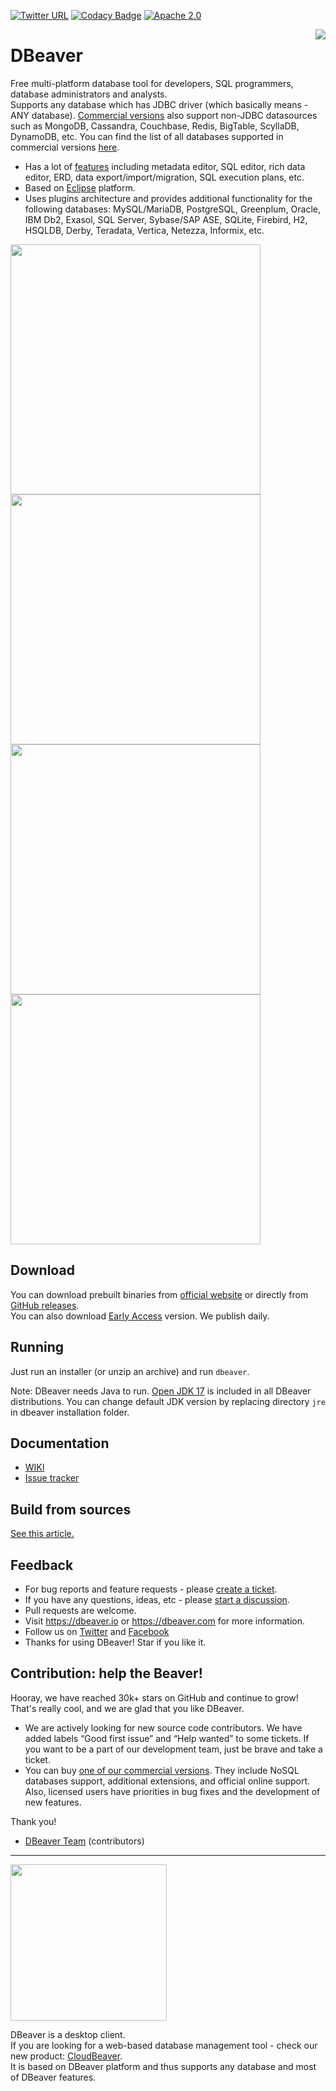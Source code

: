 [![Twitter URL](https://img.shields.io/twitter/url/https/twitter.com/dbeaver_news.svg?style=social&label=Follow%20%40dbeaver_news)](https://twitter.com/dbeaver_news)
[![Codacy Badge](https://app.codacy.com/project/badge/Grade/fa0bb9cf5a904c7d87424f8f6351ba92)](https://app.codacy.com/gh/dbeaver/dbeaver/dashboard?utm_source=gh&utm_medium=referral&utm_content=&utm_campaign=Badge_grade)
[![Apache 2.0](https://img.shields.io/github/license/cronn-de/jira-sync.svg)](http://www.apache.org/licenses/LICENSE-2.0)

<img src="https://github.com/dbeaver/dbeaver/wiki/images/dbeaver-icon-64x64.png" align="right"/>

# DBeaver

Free multi-platform database tool for developers, SQL programmers, database administrators and analysts.  
Supports any database which has JDBC driver (which basically means - ANY database). 
<a href="https://dbeaver.com/download/">Commercial versions</a> also support non-JDBC datasources such as 
MongoDB, Cassandra, Couchbase, Redis, BigTable, ScyllaDB, DynamoDB, etc.
You can find the list of all databases supported in commercial versions 
<a href="https://dbeaver.com/databases/">here</a>.

* Has a lot of <a href="https://github.com/dbeaver/dbeaver/wiki">features</a> including metadata editor, SQL editor, rich data editor, ERD, data export/import/migration, SQL execution plans, etc.
* Based on <a href="https://wiki.eclipse.org/Rich_Client_Platform">Eclipse</a> platform.
* Uses plugins architecture and provides additional functionality for the following databases: MySQL/MariaDB, PostgreSQL, Greenplum, Oracle, IBM Db2, Exasol, SQL Server, Sybase/SAP ASE, SQLite, Firebird, H2, HSQLDB, Derby, Teradata, Vertica, Netezza, Informix, etc.

<a href="https://dbeaver.io/product/dbeaver-ss-mock.png"><img src="https://dbeaver.io/product/dbeaver-ss-mock.png" width="400"/></a>
<a href="https://dbeaver.io/product/dbeaver-ss-erd.png"><img src="https://dbeaver.io/product/dbeaver-ss-erd.png" width="400"/></a>
<a href="https://dbeaver.io/product/dbeaver-ss-classic-new.png"><img src="https://dbeaver.io/product/dbeaver-ss-classic-new.png" width="400"/></a>
<a href="https://dbeaver.io/product/dbeaver-ss-dark-new.png"><img src="https://dbeaver.io/product/dbeaver-ss-dark-new.png" width="400"/></a>

## Download

You can download prebuilt binaries from <a href="https://dbeaver.io/download" target="_blank">official website</a> or directly from <a href="https://github.com/dbeaver/dbeaver/releases">GitHub releases</a>.  
You can also download <a href="https://dbeaver.io/files/ea" target="_blank">Early Access</a> version. We publish daily.  

## Running

Just run an installer (or unzip an archive) and run `dbeaver`.  

Note: DBeaver needs Java to run. <a href="https://adoptium.net/" target="_blank">Open JDK 17</a> is included in all DBeaver distributions.
You can change default JDK version by replacing directory `jre` in dbeaver installation folder.

## Documentation

* <a href="https://github.com/dbeaver/dbeaver/wiki">WIKI</a>
* <a href="https://github.com/dbeaver/dbeaver/issues">Issue tracker</a>

## Build from sources

<a href="https://github.com/dbeaver/dbeaver/wiki/Build-from-sources">See this article.</a>

## Feedback

- For bug reports and feature requests - please <a href="https://github.com/dbeaver/dbeaver/issues">create a ticket</a>.
- If you have any questions, ideas, etc - please <a href="https://github.com/dbeaver/dbeaver/discussions">start a discussion</a>.
- Pull requests are welcome.
- Visit https://dbeaver.io or https://dbeaver.com for more information.
- Follow us on [Twitter](https://twitter.com/dbeaver_news/) and [Facebook](https://www.facebook.com/DBeaverCorporation)
- Thanks for using DBeaver! Star if you like it.

## Contribution: help the Beaver!

Hooray, we have reached 30k+ stars on GitHub and continue to grow!  
That's really cool, and we are glad that you like DBeaver.

- We are actively looking for new source code contributors. We have added labels “Good first issue” and “Help wanted” to some tickets. If you want to be a part of our development team, just be brave and take a ticket.
- You can buy <a href="https://dbeaver.com/buy/">one of our commercial versions</a>. They include NoSQL databases support, additional extensions, and official online support. Also, licensed users have priorities in bug fixes and the development of new features.

Thank you!  

- <a href="https://github.com/dbeaver/dbeaver/graphs/contributors">DBeaver Team</a> (contributors)

------------

<a href="https://github.com/dbeaver/cloudbeaver/"><img src="https://github.com/dbeaver/cloudbeaver/wiki/images/cloudbeaver-logo.png" width="250"/></a>

DBeaver is a desktop client.  
If you are looking for a web-based database management tool - check our new product: <a href="https://cloudbeaver.io/">CloudBeaver</a>.  
It is based on DBeaver platform and thus supports any database and most of DBeaver features.
